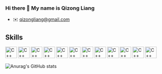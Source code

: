 ### Hi there 👋 My name is Qizong Liang

- :envelope: [qizongliang@gmail.com](mailto:qizongliang@gmail.com)

## Skills
<img src="https://raw.githubusercontent.com/danielcranney/readme-generator/main/public/icons/skills/cplusplus-colored.svg" width="36" height="36" alt="C++" />
<img src="https://raw.githubusercontent.com/danielcranney/readme-generator/main/public/icons/skills/javascript-colored.svg" width="36" height="36" alt="C++" />
<img src="https://raw.githubusercontent.com/danielcranney/readme-generator/main/public/icons/skills/kotlin-colored.svg" width="36" height="36" alt="C++" />
<img src="https://raw.githubusercontent.com/danielcranney/readme-generator/main/public/icons/skills/express-colored-dark.svg" width="36" height="36" alt="C++" />
<img src="https://raw.githubusercontent.com/danielcranney/readme-generator/main/public/icons/skills/mongodb-colored.svg" width="36" height="36" alt="C++" />
<img src="https://raw.githubusercontent.com/danielcranney/readme-generator/main/public/icons/skills/mysql-colored.svg" width="36" height="36" alt="C++" />
<img src="https://raw.githubusercontent.com/danielcranney/readme-generator/main/public/icons/skills/nodejs-colored.svg" width="36" height="36" alt="C++" />
<img src="https://raw.githubusercontent.com/danielcranney/readme-generator/main/public/icons/skills/redux-colored.svg" width="36" height="36" alt="C++" />
<img src="https://raw.githubusercontent.com/danielcranney/readme-generator/main/public/icons/skills/csharp-colored.svg" width="36" height="36" alt="C++" />
<img src="https://raw.githubusercontent.com/danielcranney/readme-generator/main/public/icons/skills/java-colored.svg" width="36" height="36" alt="C++" />
<img src="https://raw.githubusercontent.com/danielcranney/readme-generator/main/public/icons/skills/react-colored.svg" width="36" height="36" alt="C++" />
<img src="https://raw.githubusercontent.com/danielcranney/readme-generator/main/public/icons/skills/python-colored.svg" width="36" height="36" alt="C++" />

![Anurag's GitHub stats](https://github-readme-stats.vercel.app/api?username=qizongliang&show_icons=true&theme=tokyonight)

<!--
**qizongliang/qizongliang** is a ✨ _special_ ✨ repository because its `README.md` (this file) appears on your GitHub profile.

Here are some ideas to get you started:

- 🔭 I’m currently working on ...
- 🌱 I’m currently learning ...
- 👯 I’m looking to collaborate on ...
- 🤔 I’m looking for help with ...
- 💬 Ask me about ...
- 📫 How to reach me: ...
- 😄 Pronouns: ...
- ⚡ Fun fact: ...
-->
